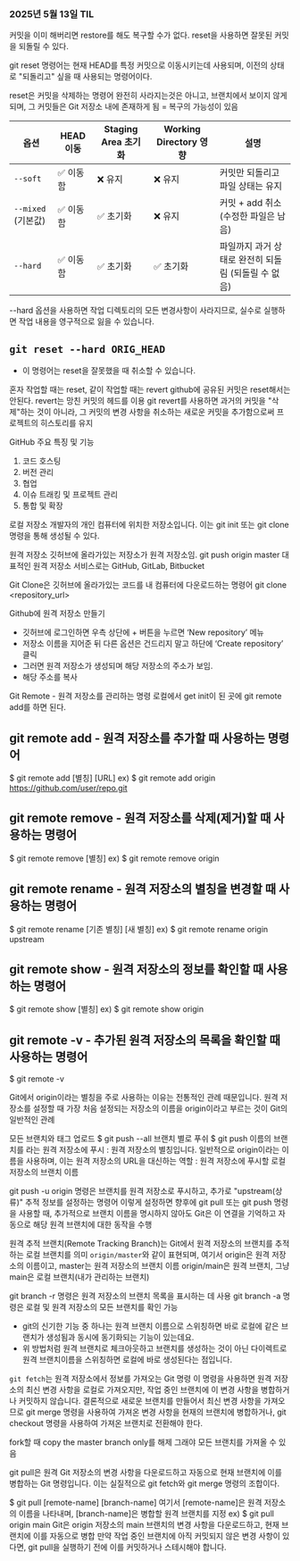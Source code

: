 ### 2025년 5월 13일 TIL

커밋을 이미 해버리면 restore를 해도 복구할 수가 없다.
reset을 사용하면 잘못된 커밋을 되돌릴 수 있다.

git reset <commit-hash> 명령어는 현재 HEAD를 특정 커밋으로 이동시키는데 사용되며, 이전의 상태로 "되돌리고" 싶을 때 사용되는 명령어이다.


reset은 커밋을 삭제하는 명령어
완전히 사라지는것은 아니고, 브랜치에서 보이지 않게 되며, 그 커밋들은 Git 저장소 내에 존재하게 됨
= 복구의 가능성이 있음

| 옵션     | HEAD 이동 | Staging Area 초기화 | Working Directory 영향 | 설명 |
|----------|-----------|----------------------|--------------------------|------|
| `--soft` | ✅ 이동함 | ❌ 유지              | ❌ 유지                  | 커밋만 되돌리고 파일 상태는 유지 |
| `--mixed` (기본값) | ✅ 이동함 | ✅ 초기화 | ❌ 유지 | 커밋 + add 취소 (수정한 파일은 남음) |
| `--hard` | ✅ 이동함 | ✅ 초기화            | ✅ 초기화                | 파일까지 과거 상태로 완전히 되돌림 (되돌릴 수 없음) |

--hard 옵션을 사용하면 작업 디렉토리의 모든 변경사항이 사라지므로, 실수로 실행하면 작업 내용을 영구적으로 잃을 수 있습니다. 
## `git reset --hard ORIG_HEAD`
- 이 명령어는 reset을 잘못했을 때 취소할 수 있습니다.

혼자 작업할 때는 reset, 같이 작업할 때는 revert
github에 공유된 커밋은 reset해서는 안된다.
revert는 망친 커밋의 헤드를 이용
git revert를 사용하면 과거의 커밋을 "삭제"하는 것이 아니라, 그 커밋의 변경 사항을 취소하는 새로운 커밋을 추가함으로써 프로젝트의 히스토리를 유지



GitHub
주요 특징 및 기능
1. 코드 호스팅
2. 버전 관리
3. 협업
4. 이슈 트래킹 및 프로젝트 관리
5. 통합 및 확장

로컬 저장소
개발자의 개인 컴퓨터에 위치한 저장소입니다. 이는 git init 또는 git clone 명령을 통해 생성될 수 있다.

원격 저장소
깃허브에 올라가있는 저장소가 원격 저장소임. git push origin master
대표적인 원격 저장소 서비스로는 GitHub, GitLab, Bitbucket

Git Clone은 깃허브에 올라가있는 코드를 내 컴퓨터에 다운로드하는 명령어
git clone <repository_url>


Github에 원격 저장소 만들기
- 깃허브에 로그인하면 우측 상단에 + 버튼을 누르면 ‘New repository’ 메뉴
- 저장소 이름을 지어준 뒤 다른 옵션은 건드리지 말고 하단에 ‘Create repository’  클릭
- 그러면 원격 저장소가 생성되며 해당 저장소의 주소가 보임.
- 해당 주소를 복사
  
Git Remote - 원격 저장소를 관리하는 명령
로컬에서 get init이 된 곳에 git remote add를 하면 된다.

## git remote add - 원격 저장소를 추가할 때 사용하는 명령어
$ git remote add [별칭] [URL]
ex) $ git remote add origin <https://github.com/user/repo.git>

## git remote remove - 원격 저장소를 삭제(제거)할 때 사용하는 명령어
$ git remote remove [별칭]
ex) $ git remote remove origin

## git remote rename - 원격 저장소의 별칭을 변경할 때 사용하는 명령어
$ git remote rename [기존 별칭] [새 별칭]
ex) $ git remote rename origin upstream

## git remote show - 원격 저장소의 정보를 확인할 때 사용하는 명령어
$ git remote show [별칭]
ex) $ git remote show origin

## git remote -v - 추가된 원격 저장소의 목록을 확인할 때 사용하는 명령어
$ git remote -v

Git에서 origin이라는 별칭을 주로 사용하는 이유는 전통적인 관례 때문입니다. 
원격 저장소를 설정할 때 가장 처음 설정되는 저장소의 이름을 origin이라고 부르는 것이 Git의 일반적인 관례

모든 브랜치와 태그 업로드
$ git push --all
브랜치 별로 푸쉬
$ git push <remote> <branch>
<branch> 이름의 브랜치를 <remote>라는 원격 저장소에 푸시
<remote> : 원격 저장소의 별칭입니다. 일반적으로 origin이라는 이름을 사용하며, 이는 원격 저장소의 URL을 대신하는 역할
<branch> : 원격 저장소에 푸시할 로컬 저장소의 브랜치 이름

git push -u origin <branch-name> 명령은 브랜치를 원격 저장소로 푸시하고, 추가로 "upstream(상류)" 추적 정보를 설정하는 명령어
이렇게 설정하면 향후에 git pull 또는 git push 명령을 사용할 때,
추가적으로 브랜치 이름을 명시하지 않아도 Git은 이 연결을 기억하고 자동으로 해당 원격 브랜치에 대한 동작을 수행



원격 추적 브랜치(Remote Tracking Branch)는 Git에서 원격 저장소의 브랜치를 추적하는 로컬 브랜치를 의미
`origin/master`와 같이 표현되며, 여기서 origin은 원격 저장소의 이름이고, master는 원격 저장소의 브랜치 이름
origin/main은 원격 브랜치, 그냥 main은 로컬 브랜치(내가 관리하는 브랜치)


git branch -r 명령은 원격 저장소의 브랜치 목록을 표시하는 데 사용
git branch -a 명령은 로컬 및 원격 저장소의 모든 브랜치를 확인 가능


- git의 신기한 기능 중 하나는 원격 브랜치 이름으로 스위칭하면 바로 로컬에 같은 브랜치가 생성됨과 동시에 동기화되는 기능이 있는데요.
- 위 방법처럼 원격 브랜치로 체크아웃하고 브랜치를 생성하는 것이 아닌 다이렉트로 원격 브랜치이름을 스위칭하면 로컬에 바로 생성된다는 점입니다.


`git fetch`는 원격 저장소에서 정보를 가져오는 Git 명령
이 명령을 사용하면 원격 저장소의 최신 변경 사항을 로컬로 가져오지만, 작업 중인 브랜치에 이 변경 사항을 병합하거나 커밋하지 않습니다.
결론적으로 새로운 브랜치를 만들어서 최신 변경 사항을 가져오므로 git merge 명령을 사용하여 가져온 변경 사항을 현재의 브랜치에 병합하거나,
git checkout 명령을 사용하여 가져온 브랜치로 전환해야 한다.


fork할 때
copy the master branch only를 해제 그래야 모든 브랜치를 가져올 수 있음

git pull은 원격 Git 저장소의 변경 사항을 다운로드하고 자동으로 현재 브랜치에 이를 병합하는 Git 명령입니다.
이는 실질적으로 git fetch와 git merge 명령의 조합이다.


$ git pull [remote-name] [branch-name]
여기서 [remote-name]은 원격 저장소의 이름을 나타내며, [branch-name]은 병합할 원격 브랜치를 지정
ex) $ git pull origin main
Git은 origin 저장소의 main 브랜치의 변경 사항을 다운로드하고, 현재 브랜치에 이를 자동으로 병합
만약 작업 중인 브랜치에 아직 커밋되지 않은 변경 사항이 있다면, git pull을 실행하기 전에 이를 커밋하거나 스테시해야 합니다.
